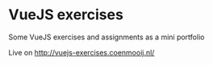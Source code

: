 # VueJS exercises
Some VueJS exercises and assignments as a mini portfolio

Live on http://vuejs-exercises.coenmooij.nl/
